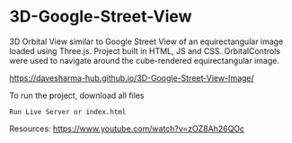 # 3D-Google-Street-View
3D Orbital View similar to Google Street View of an equirectangular image loaded using Three.js. Project built in HTML, JS and CSS.
OrbitalControls were used to navigate around the cube-rendered equirectangular image.

https://davesharma-hub.github.io/3D-Google-Street-View-Image/

To run the project, download all files
```
Run Live Server or index.html 
```
Resources: https://www.youtube.com/watch?v=zOZ8Ah26QOc
